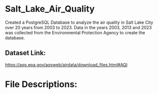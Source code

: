 # Salt_Lake_Air_Quality
Created a PostgreSQL Database to analyze the air quality in Salt Lake City over 20 years from 2003 to 2023. Data in the years 2003, 2013 and 2023 was collected from the Environmental Protection Agency to create the database. 

## Dataset Link: 
https://aqs.epa.gov/aqsweb/airdata/download_files.html#AQI

# File Descriptions: 

